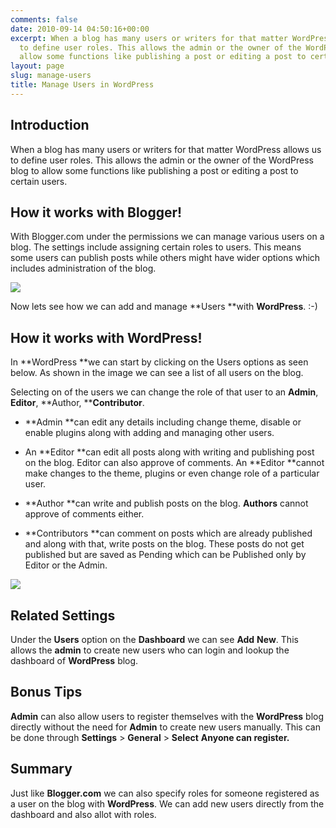 ```yaml
---
comments: false
date: 2010-09-14 04:50:16+00:00
excerpt: When a blog has many users or writers for that matter WordPress allows us
  to define user roles. This allows the admin or the owner of the WordPress blog to
  allow some functions like publishing a post or editing a post to certain users.
layout: page
slug: manage-users
title: Manage Users in WordPress
---
```


## Introduction


When a blog has many users or writers for that matter WordPress allows us to define user roles. This allows the admin or the owner of the WordPress blog to allow some functions like publishing a post or editing a post to certain users.


## How it works with Blogger!


With Blogger.com under the permissions we can manage various users on a blog. The settings include assigning certain roles to users. This means some users can publish posts while others might have wider options which includes administration of the blog.

[![](https://rtcamp.com/wp-content/uploads/2010/08/users-permission-blogger-to-wp.png)](http://bloggertowp.org/?attachment_id=1639)

Now lets see how we can add and manage **Users **with **WordPress**. :-)


## How it works with WordPress!


In **WordPress **we can start by clicking on the Users options as seen below. As shown in the image we can see a list of all users on the blog.

Selecting on of the users we can change the role of that user to an **Admin**, **Editor**, **Author, ****Contributor**.



	
  * **Admin **can edit any details including change theme, disable or enable plugins along with adding and managing other users.

	
  * An **Editor **can edit all posts along with writing and publishing post on the blog. Editor can also approve of comments. An **Editor **cannot make changes to the theme, plugins or even change role of a particular user.

	
  * **Author **can write and publish posts on the blog. **Authors** cannot approve of comments either.

	
  * **Contributors **can comment on posts which are already published and along with that, write posts on the blog. These posts do not get published but are saved as Pending which can be Published only by Editor or the Admin.


[![](https://rtcamp.com/wp-content/uploads/2010/08/users-wp-blogger-to-wp.png)](http://bloggertowp.org/?attachment_id=1646)


## Related Settings


Under the **Users** option on the **Dashboard** we can see **Add** **New**. This allows the **admin** to create new users who can login and lookup the dashboard of **WordPress** blog.


## Bonus Tips


**Admin** can also allow users to register themselves with the **WordPress** blog directly without the need for **Admin** to create new users manually. This can be done through **Settings** > **General** > **Select** **Anyone can register.**


## Summary


Just like **Blogger.com** we can also specify roles for someone registered as a user on the blog with **WordPress**. We can add new users directly from the dashboard and also allot with roles.
